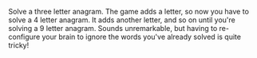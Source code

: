 Solve a three letter anagram.  The game adds a letter, so now you have to solve a 4 letter anagram.  It adds another letter, and so on until you're solving a 9 letter anagram.  Sounds unremarkable, but having to re-configure your brain to ignore the words you've already solved is quite tricky!